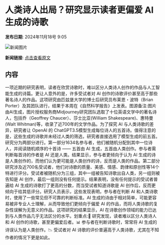 # 人类诗人出局？研究显示读者更偏爱 AI 生成的诗歌

**发布日期**: 2024年11月18号 9:05

![新闻图片](https://pic.chinaz.com/picmap/202312281011301291_5.jpg)

**新闻链接**: [点击查看原文](https://www.aibase.com/zh/news/13279)

## 内容

一项近期的研究表明，读者在欣赏诗歌时，难以区分人类诗人创作的作品与人工智能生成的诗篇。更让人意外的是，许多受试者对 AI 创作的诗歌评价甚至高于那些著名诗人的作品。这项研究由匹兹堡大学的博士后研究员布莱恩・波特（Brian Porter）及其团队进行，结果于本周在《自然科学报告》上发表。图源备注:图片由AI生成，图片授权服务商Midjourney研究团队选取了十位英语文学中的著名诗人，包括乔（Geoffrey Chaucer）、莎士比亚(William Shakespeare)、惠特曼(Walt Whitman)等，收录了近700年的文学作品。为了探究 AI 与人类诗歌的差异，研究者让 OpenAI 的 ChatGPT3.5模型生成每位诗人的五首诗。值得注意的是，这些生成的诗歌并未经过人类的筛选，研究者直接选用了模型生成的前五首。研究分为两部分进行。第一部分1634名参与者，他们被随机分配到其中一位诗人，并阅读随机顺序的十首诗 —— 五首由 AI 生成，五首由人类创作。参与者需判断每首诗的作者是 AI 还是人类。结果显示，参与者更倾向于认为 AI 生成的诗是人类创作的，而他们认为更可能是人类创作的诗，反而是人类的作品。第二部分研究涉及近700名受试者，他们对诗歌的质量、美感、情感、韵律和原创性等14个特进行评分。受试者被随机分为三组，其中一组被告知诗歌出自人类，另一组则被告知是 AI 创作，最后一组则没有任何提示。结果表明，没有任何提示的受试者普遍给 AI 生成的诗歌打了更高的分数，而当受试者知道诗歌是 AI 创作后，反而更倾向于给其低评分。研究人员表示，这些发现表明，参与者在判断 AI 和人类诗歌时，使用了一些常见但不可靠的判断标准。AI 生成的诗由于相对简单，可能更容易被非专业人士理解，从而导致他们更倾向于偏爱 AI 的作品，而将人类诗歌的复杂性误解为无意义的作品。这项研究的结果显示，AI 在诗歌创作领域的能力已达到与人类作品几乎无法区分的水平。划重点:🌟 研究发现，读者难以区分人类诗人和 AI 创作的诗歌，甚至更偏爱后者。📊 参与者在判断诗歌时，常常将 AI 生成的诗误认为是人类创作。📉 受试者对 AI 诗歌的评价普遍高于人类诗歌，尤其在不知作者的情况下更是如此。
